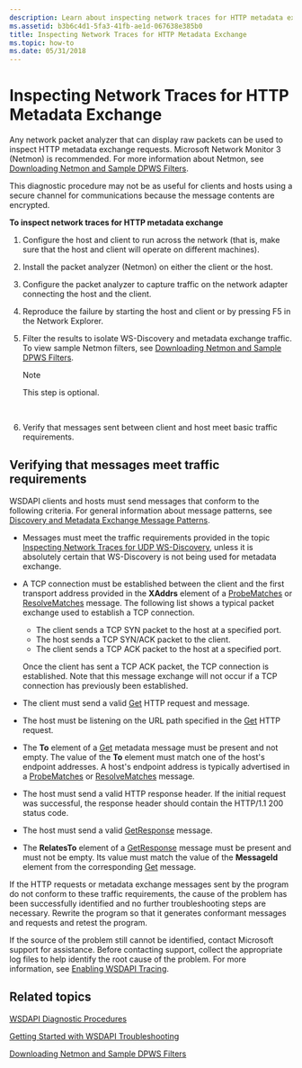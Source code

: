 ```yaml
---
description: Learn about inspecting network traces for HTTP metadata exchange. Use a network packet analyzer that displays raw packets.
ms.assetid: b3b6c4d1-5fa3-41fb-ae1d-067638e385b0
title: Inspecting Network Traces for HTTP Metadata Exchange
ms.topic: how-to
ms.date: 05/31/2018
---
```


# Inspecting Network Traces for HTTP Metadata Exchange

Any network packet analyzer that can display raw packets can be used to inspect HTTP metadata exchange requests. Microsoft Network Monitor 3 (Netmon) is recommended. For more information about Netmon, see [Downloading Netmon and Sample DPWS Filters](downloading-netmon-and-sample-dpws-filters.md).

This diagnostic procedure may not be as useful for clients and hosts using a secure channel for communications because the message contents are encrypted.

**To inspect network traces for HTTP metadata exchange**

1.  Configure the host and client to run across the network (that is, make sure that the host and client will operate on different machines).
2.  Install the packet analyzer (Netmon) on either the client or the host.
3.  Configure the packet analyzer to capture traffic on the network adapter connecting the host and the client.
4.  Reproduce the failure by starting the host and client or by pressing F5 in the Network Explorer.
5.  Filter the results to isolate WS-Discovery and metadata exchange traffic. To view sample Netmon filters, see [Downloading Netmon and Sample DPWS Filters](downloading-netmon-and-sample-dpws-filters.md).
    > [!Note]  
    > This step is optional.

     

6.  Verify that messages sent between client and host meet basic traffic requirements.

## Verifying that messages meet traffic requirements

WSDAPI clients and hosts must send messages that conform to the following criteria. For general information about message patterns, see [Discovery and Metadata Exchange Message Patterns](discovery-and-metadata-exchange-message-patterns.md).

-   Messages must meet the traffic requirements provided in the topic [Inspecting Network Traces for UDP WS-Discovery](inspecting-network-traces-for-udp-ws-discovery.md), unless it is absolutely certain that WS-Discovery is not being used for metadata exchange.
-   A TCP connection must be established between the client and the first transport address provided in the **XAddrs** element of a [ProbeMatches](probematches-message.md) or [ResolveMatches](resolvematches-message.md) message. The following list shows a typical packet exchange used to establish a TCP connection.
    -   The client sends a TCP SYN packet to the host at a specified port.
    -   The host sends a TCP SYN/ACK packet to the client.
    -   The client sends a TCP ACK packet to the host at a specified port.

    Once the client has sent a TCP ACK packet, the TCP connection is established. Note that this message exchange will not occur if a TCP connection has previously been established.
-   The client must send a valid [Get](get--metadata-exchange--http-request-and-message.md) HTTP request and message.
-   The host must be listening on the URL path specified in the [Get](get--metadata-exchange--http-request-and-message.md) HTTP request.
-   The **To** element of a [Get](get--metadata-exchange--http-request-and-message.md) metadata message must be present and not empty. The value of the **To** element must match one of the host's endpoint addresses. A host's endpoint address is typically advertised in a [ProbeMatches](probematches-message.md) or [ResolveMatches](resolvematches-message.md) message.
-   The host must send a valid HTTP response header. If the initial request was successful, the response header should contain the HTTP/1.1 200 status code.
-   The host must send a valid [GetResponse](getresponse--metadata-exchange--message.md) message.
-   The **RelatesTo** element of a [GetResponse](getresponse--metadata-exchange--message.md) message must be present and must not be empty. Its value must match the value of the **MessageId** element from the corresponding [Get](get--metadata-exchange--http-request-and-message.md) message.

If the HTTP requests or metadata exchange messages sent by the program do not conform to these traffic requirements, the cause of the problem has been successfully identified and no further troubleshooting steps are necessary. Rewrite the program so that it generates conformant messages and requests and retest the program.

If the source of the problem still cannot be identified, contact Microsoft support for assistance. Before contacting support, collect the appropriate log files to help identify the root cause of the problem. For more information, see [Enabling WSDAPI Tracing](enabling-wsdapi-tracing.md).

## Related topics

<dl> <dt>

[WSDAPI Diagnostic Procedures](wsdapi-diagnostic-procedures.md)
</dt> <dt>

[Getting Started with WSDAPI Troubleshooting](getting-started-with-wsdapi-troubleshooting.md)
</dt> <dt>

[Downloading Netmon and Sample DPWS Filters](downloading-netmon-and-sample-dpws-filters.md)
</dt> </dl>

 

 



